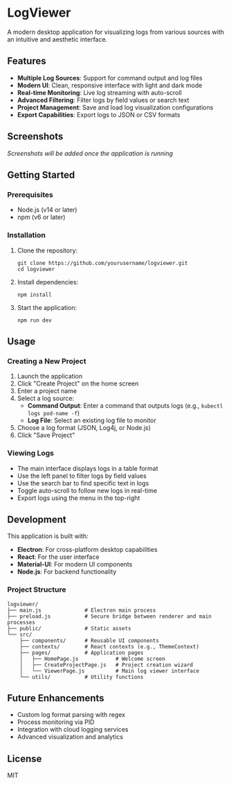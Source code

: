# LogViewer

A modern desktop application for visualizing logs from various sources with an intuitive and aesthetic interface.

## Features

- **Multiple Log Sources**: Support for command output and log files
- **Modern UI**: Clean, responsive interface with light and dark mode
- **Real-time Monitoring**: Live log streaming with auto-scroll
- **Advanced Filtering**: Filter logs by field values or search text
- **Project Management**: Save and load log visualization configurations
- **Export Capabilities**: Export logs to JSON or CSV formats

## Screenshots

*Screenshots will be added once the application is running*

## Getting Started

### Prerequisites

- Node.js (v14 or later)
- npm (v6 or later)

### Installation

1. Clone the repository:
   ```
   git clone https://github.com/yourusername/logviewer.git
   cd logviewer
   ```

2. Install dependencies:
   ```
   npm install
   ```

3. Start the application:
   ```
   npm run dev
   ```

## Usage

### Creating a New Project

1. Launch the application
2. Click "Create Project" on the home screen
3. Enter a project name
4. Select a log source:
   - **Command Output**: Enter a command that outputs logs (e.g., `kubectl logs pod-name -f`)
   - **Log File**: Select an existing log file to monitor
5. Choose a log format (JSON, Log4j, or Node.js)
6. Click "Save Project"

### Viewing Logs

- The main interface displays logs in a table format
- Use the left panel to filter logs by field values
- Use the search bar to find specific text in logs
- Toggle auto-scroll to follow new logs in real-time
- Export logs using the menu in the top-right

## Development

This application is built with:

- **Electron**: For cross-platform desktop capabilities
- **React**: For the user interface
- **Material-UI**: For modern UI components
- **Node.js**: For backend functionality

### Project Structure

```
logviewer/
├── main.js              # Electron main process
├── preload.js           # Secure bridge between renderer and main processes
├── public/              # Static assets
└── src/
    ├── components/      # Reusable UI components
    ├── contexts/        # React contexts (e.g., ThemeContext)
    ├── pages/           # Application pages
    │   ├── HomePage.js            # Welcome screen
    │   ├── CreateProjectPage.js   # Project creation wizard
    │   └── ViewerPage.js          # Main log viewer interface
    └── utils/           # Utility functions
```

## Future Enhancements

- Custom log format parsing with regex
- Process monitoring via PID
- Integration with cloud logging services
- Advanced visualization and analytics

## License

MIT
